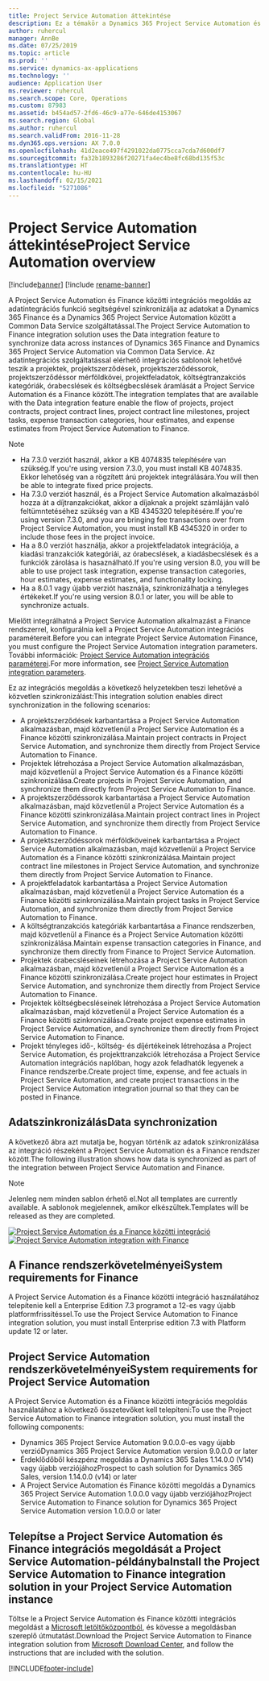 ```yaml
---
title: Project Service Automation áttekintése
description: Ez a témakör a Dynamics 365 Project Service Automation és Dynamics 365 Finance közötti integrációs megoldásra vonatkozó információkat tartalmaz.
author: ruhercul
manager: AnnBe
ms.date: 07/25/2019
ms.topic: article
ms.prod: ''
ms.service: dynamics-ax-applications
ms.technology: ''
audience: Application User
ms.reviewer: ruhercul
ms.search.scope: Core, Operations
ms.custom: 87983
ms.assetid: b454ad57-2fd6-46c9-a77e-646de4153067
ms.search.region: Global
ms.author: ruhercul
ms.search.validFrom: 2016-11-28
ms.dyn365.ops.version: AX 7.0.0
ms.openlocfilehash: 41d2eace497f4291022da0775cca7cda7d600df7
ms.sourcegitcommit: fa32b1893286f20271fa4ec4be8fc68bd135f53c
ms.translationtype: HT
ms.contentlocale: hu-HU
ms.lasthandoff: 02/15/2021
ms.locfileid: "5271086"
---
```

# <a name="project-service-automation-overview"></a><span data-ttu-id="8ac94-103">Project Service Automation áttekintése</span><span class="sxs-lookup"><span data-stu-id="8ac94-103">Project Service Automation overview</span></span>

[!include[banner](../includes/banner.md)]
[!include [rename-banner](~/includes/cc-data-platform-banner.md)]

<span data-ttu-id="8ac94-104">A Project Service Automation és Finance közötti integrációs megoldás az adatintegrációs funkció segítségével szinkronizálja az adatokat a Dynamics 365 Finance és a Dynamics 365 Project Service Automation között a Common Data Service szolgáltatással.</span><span class="sxs-lookup"><span data-stu-id="8ac94-104">The Project Service Automation to Finance integration solution uses the Data integration feature to synchronize data across instances of Dynamics 365 Finance and Dynamics 365 Project Service Automation via Common Data Service.</span></span> <span data-ttu-id="8ac94-105">Az adatintegrációs szolgáltatással elérhető integrációs sablonok lehetővé teszik a projektek, projektszerződések, projektszerződéssorok, projektszerződéssor mérföldkövei, projektfeladatok, költségtranzakciós kategóriák, órabecslések és költségbecslések áramlását a Project Service Automation és a Finance között.</span><span class="sxs-lookup"><span data-stu-id="8ac94-105">The integration templates that are available with the Data integration feature enable the flow of projects, project contracts, project contract lines, project contract line milestones, project tasks, expense transaction categories, hour estimates, and expense estimates from Project Service Automation to Finance.</span></span>

> [!NOTE]
> - <span data-ttu-id="8ac94-106">Ha 7.3.0 verziót használ, akkor a KB 4074835 telepítésére van szükség.</span><span class="sxs-lookup"><span data-stu-id="8ac94-106">If you're using version 7.3.0, you must install KB 4074835.</span></span> <span data-ttu-id="8ac94-107">Ekkor lehetőség van a rögzített árú projektek integrálására.</span><span class="sxs-lookup"><span data-stu-id="8ac94-107">You will then be able to integrate fixed price projects.</span></span>
> - <span data-ttu-id="8ac94-108">Ha 7.3.0 verziót használ, és a Project Service Automation alkalmazásból hozza át a díjtranzakciókat, akkor a díjaknak a projekt számláján való feltümntetéséhez szükség van a KB 4345320 telepítésére.</span><span class="sxs-lookup"><span data-stu-id="8ac94-108">If you're using version 7.3.0, and you are bringing fee transactions over from Project Service Automation, you must install KB 4345320 in order to include those fees in the project invoice.</span></span>
> - <span data-ttu-id="8ac94-109">Ha a 8.0 verziót használja, akkor a projektfeladatok integrációja, a kiadási tranzakciók kategóriái, az órabecslések, a kiadásbecslések és a funkciók zárolása is hasaználható.</span><span class="sxs-lookup"><span data-stu-id="8ac94-109">If you're using version 8.0, you will be able to use project task integration, expense transaction categories, hour estimates, expense estimates, and functionality locking.</span></span>
> - <span data-ttu-id="8ac94-110">Ha a 8.0.1 vagy újabb verziót használja, szinkronizálhatja a tényleges értékeket.</span><span class="sxs-lookup"><span data-stu-id="8ac94-110">If you're using version 8.0.1 or later, you will be able to synchronize actuals.</span></span>

<span data-ttu-id="8ac94-111">Mielőtt integrálhatná a Project Service Automation alkalmazást a Finance rendszerrel, konfigurálnia kell a Project Service Automation integrációs paramétereit.</span><span class="sxs-lookup"><span data-stu-id="8ac94-111">Before you can integrate Project Service Automation Finance, you must configure the Project Service Automation integration parameters.</span></span> <span data-ttu-id="8ac94-112">További információk: [Project Service Automation integrációs paraméterei](PSA-parameters.md).</span><span class="sxs-lookup"><span data-stu-id="8ac94-112">For more information, see [Project Service Automation integration parameters](PSA-parameters.md).</span></span>

<span data-ttu-id="8ac94-113">Ez az integrációs megoldás a következő helyzetekben teszi lehetővé a közvetlen szinkronizálást:</span><span class="sxs-lookup"><span data-stu-id="8ac94-113">This integration solution enables direct synchronization in the following scenarios:</span></span>

- <span data-ttu-id="8ac94-114">A projektszerződések karbantartása a Project Service Automation alkalmazásban, majd közvetlenül a Project Service Automation és a Finance közötti szinkronizálása.</span><span class="sxs-lookup"><span data-stu-id="8ac94-114">Maintain project contracts in Project Service Automation, and synchronize them directly from Project Service Automation to Finance.</span></span>
- <span data-ttu-id="8ac94-115">Projektek létrehozása a Project Service Automation alkalmazásban, majd közvetlenül a Project Service Automation és a Finance közötti szinkronizálása.</span><span class="sxs-lookup"><span data-stu-id="8ac94-115">Create projects in Project Service Automation, and synchronize them directly from Project Service Automation to Finance.</span></span>
- <span data-ttu-id="8ac94-116">A projektszerződéssorok karbantartása a Project Service Automation alkalmazásban, majd közvetlenül a Project Service Automation és a Finance közötti szinkronizálása.</span><span class="sxs-lookup"><span data-stu-id="8ac94-116">Maintain project contract lines in Project Service Automation, and synchronize them directly from Project Service Automation to Finance.</span></span>
- <span data-ttu-id="8ac94-117">A projektszerződéssorok mérföldköveinek karbantartása a Project Service Automation alkalmazásban, majd közvetlenül a Project Service Automation és a Finance közötti szinkronizálása.</span><span class="sxs-lookup"><span data-stu-id="8ac94-117">Maintain project contract line milestones in Project Service Automation, and synchronize them directly from Project Service Automation to Finance.</span></span>
- <span data-ttu-id="8ac94-118">A projektfeladatok karbantartása a Project Service Automation alkalmazásban, majd közvetlenül a Project Service Automation és a Finance közötti szinkronizálása.</span><span class="sxs-lookup"><span data-stu-id="8ac94-118">Maintain project tasks in Project Service Automation, and synchronize them directly from Project Service Automation to Finance.</span></span>
- <span data-ttu-id="8ac94-119">A költségtranzakciós kategóriák karbantartása a Finance rendszerben, majd közvetlenül a Finance és a Project Service Automation közötti szinkronizálása.</span><span class="sxs-lookup"><span data-stu-id="8ac94-119">Maintain expense transaction categories in Finance, and synchronize them directly from Finance to Project Service Automation.</span></span>
- <span data-ttu-id="8ac94-120">Projektek órabecsléseinek létrehozása a Project Service Automation alkalmazásban, majd közvetlenül a Project Service Automation és a Finance közötti szinkronizálása.</span><span class="sxs-lookup"><span data-stu-id="8ac94-120">Create project hour estimates in Project Service Automation, and synchronize them directly from Project Service Automation to Finance.</span></span>
- <span data-ttu-id="8ac94-121">Projektek költségbecsléseinek létrehozása a Project Service Automation alkalmazásban, majd közvetlenül a Project Service Automation és a Finance közötti szinkronizálása.</span><span class="sxs-lookup"><span data-stu-id="8ac94-121">Create project expense estimates in Project Service Automation, and synchronize them directly from Project Service Automation to Finance.</span></span>
- <span data-ttu-id="8ac94-122">Projekt tényleges idő-, költség- és díjértékeinek létrehozása a Project Service Automation, és projekttranzakciók létrehozása a Project Service Automation integrációs naplóban, hogy azok feladhatók legyenek a Finance rendszerbe.</span><span class="sxs-lookup"><span data-stu-id="8ac94-122">Create project time, expense, and fee actuals in Project Service Automation, and create project transactions in the Project Service Automation integration journal so that they can be posted in Finance.</span></span>

## <a name="data-synchronization"></a><span data-ttu-id="8ac94-123">Adatszinkronizálás</span><span class="sxs-lookup"><span data-stu-id="8ac94-123">Data synchronization</span></span>

<span data-ttu-id="8ac94-124">A következő ábra azt mutatja be, hogyan történik az adatok szinkronizálása az integráció részeként a Project Service Automation és a Finance rendszer között.</span><span class="sxs-lookup"><span data-stu-id="8ac94-124">The following illustration shows how data is synchronized as part of the integration between Project Service Automation and Finance.</span></span>

> [!NOTE]
> <span data-ttu-id="8ac94-125">Jelenleg nem minden sablon érhető el.</span><span class="sxs-lookup"><span data-stu-id="8ac94-125">Not all templates are currently available.</span></span> <span data-ttu-id="8ac94-126">A sablonok megjelennek, amikor elkészültek.</span><span class="sxs-lookup"><span data-stu-id="8ac94-126">Templates will be released as they are completed.</span></span>

<span data-ttu-id="8ac94-127">[![Project Service Automation és a Finance közötti integráció](./media/PSA-integration.png)](./media/PSA-integration.png)</span><span class="sxs-lookup"><span data-stu-id="8ac94-127">[![Project Service Automation integration with Finance](./media/PSA-integration.png)](./media/PSA-integration.png)</span></span>

## <a name="system-requirements-for-finance"></a><span data-ttu-id="8ac94-128">A Finance rendszerkövetelményei</span><span class="sxs-lookup"><span data-stu-id="8ac94-128">System requirements for Finance</span></span>

<span data-ttu-id="8ac94-129">A Project Service Automation és a Finance közötti integráció használatához telepítenie kell a Enterprise Edition 7.3 programot a 12-es vagy újabb platformfrissítéssel.</span><span class="sxs-lookup"><span data-stu-id="8ac94-129">To use the Project Service Automation to Finance integration solution, you must install Enterprise edition 7.3 with Platform update 12 or later.</span></span>

## <a name="system-requirements-for-project-service-automation"></a><span data-ttu-id="8ac94-130">Project Service Automation rendszerkövetelményei</span><span class="sxs-lookup"><span data-stu-id="8ac94-130">System requirements for Project Service Automation</span></span>

<span data-ttu-id="8ac94-131">A Project Service Automation és a Finance közötti integrációs megoldás használatához a következő összetevőket kell telepíteni:</span><span class="sxs-lookup"><span data-stu-id="8ac94-131">To use the Project Service Automation to Finance integration solution, you must install the following components:</span></span>

- <span data-ttu-id="8ac94-132">Dynamics 365 Project Service Automation 9.0.0.0-es vagy újabb verzió</span><span class="sxs-lookup"><span data-stu-id="8ac94-132">Dynamics 365 Project Service Automation version 9.0.0.0 or later</span></span>
- <span data-ttu-id="8ac94-133">Érdeklődőből készpénz megoldás a Dynamics 365 Sales 1.14.0.0 (V14) vagy újabb verziójához</span><span class="sxs-lookup"><span data-stu-id="8ac94-133">Prospect to cash solution for Dynamics 365 Sales, version 1.14.0.0 (v14) or later</span></span>
- <span data-ttu-id="8ac94-134">A Project Service Automation és Finance közötti megoldás a Dynamics 365 Project Service Automation 1.0.0.0 vagy újabb verziójához</span><span class="sxs-lookup"><span data-stu-id="8ac94-134">Project Service Automation to Finance solution for Dynamics 365 Project Service Automation version 1.0.0.0 or later</span></span>

## <a name="install-the-project-service-automation-to-finance-integration-solution-in-your-project-service-automation-instance"></a><span data-ttu-id="8ac94-135">Telepítse a Project Service Automation és Finance integrációs megoldását a Project Service Automation-példányba</span><span class="sxs-lookup"><span data-stu-id="8ac94-135">Install the Project Service Automation to Finance integration solution in your Project Service Automation instance</span></span>

<span data-ttu-id="8ac94-136">Töltse le a Project Service Automation és Finance közötti integrációs megoldást a [Microsoft letöltőközpontból](https://www.microsoft.com/download/details.aspx?id=57016), és kövesse a megoldásban szereplő útmutatást.</span><span class="sxs-lookup"><span data-stu-id="8ac94-136">Download the Project Service Automation to Finance integration solution from [Microsoft Download Center](https://www.microsoft.com/download/details.aspx?id=57016), and follow the instructions that are included with the solution.</span></span>


[!INCLUDE[footer-include](../includes/footer-banner.md)]